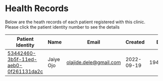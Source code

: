 # Health Records  

Below are the heath records of each patient registered with this clinic. Please click the patient identity number to see the details

| Patient Identity                                                               | Name          | Email                    | Created      | Birth     | Gender |
| ------------------------------------------------------------------------------ | ------------  | ----------------------   | -----------  | --------- | ------ |
| [53442460-3b5f-11ed-aeb0-0f261131da2c](./53442460-3b5f-11ed-aeb0-0f261131da2c) | Jaiye Ojo     | <olajide.dele@gmail.com> | 2022-09-19   | 1940/4/20 | Male   |
